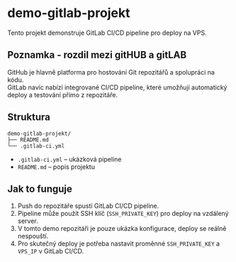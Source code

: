 # demo-gitlab-projekt

Tento projekt demonstruje GitLab CI/CD pipeline pro deploy na VPS.

## Poznamka -  rozdil mezi gitHUB a gitLAB
GitHub je hlavně platforma pro hostování Git repozitářů a spolupráci na kódu.  
GitLab navíc nabízí integrované CI/CD pipeline, které umožňují automatický deploy a testování přímo z repozitáře.

## Struktura
```
demo-gitlab-projekt/
├── README.md
└── .gitlab-ci.yml
```


- `.gitlab-ci.yml` – ukázková pipeline
- `README.md` – popis projektu

## Jak to funguje

1. Push do repozitáře spustí GitLab CI/CD pipeline.
2. Pipeline může použít SSH klíč (`SSH_PRIVATE_KEY`) pro deploy na vzdálený server.
3. V tomto demo repozitáři je pouze ukázka konfigurace, deploy se reálně nespouští.
4. Pro skutečný deploy je potřeba nastavit proměnné `SSH_PRIVATE_KEY` a `VPS_IP` v GitLab CI/CD.

  


